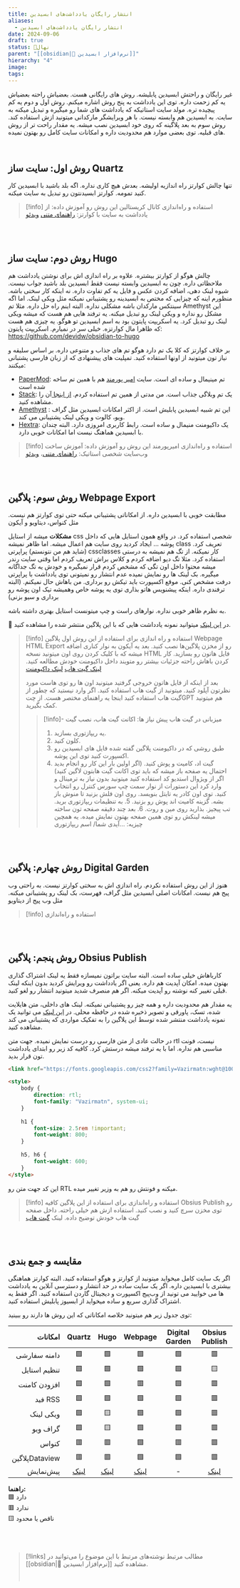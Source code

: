 ```yaml
---
title: انتشار رایگان یادداشت‌های ابسیدین
aliases:
  - انتشار رایگان یادداشت‌های ابسیدین
date: 2024-09-06
draft: true
status: 🌱نهال
parent: "[[obsidian|🔮 نرم‌افزار ابسیدین]]"
hierarchy: "4"
image: 
tags:
---
```


غیر رایگان و راحتش ابسیدین پابلیشه. روش های رایگانی هست. بعضیاش راحته بعضیاش یه کم زحمت داره.
توی این یادداشت به پنج روش اشاره میکنم. روش اول و دوم یه کم پیچیده تره. مولد سایت استاتیکه که یادداشت های شما رو میگیره و تبدیل میکنه به سایت. به ابسیدین هم وابسته نیست. با هر ویرایشگر مارکدانی میتونید ازش استفاده کند. روش سوم به بعد پلاگینه که روی خود ابسیدین نصب میشه. یه مقدار راحت تر از روش های قبلیه. توی بعضی موارد هم محدودیت داره و امکانات سایت کامل رو بهتون نمیده.

<br/>

## روش اول: سایت ساز Quartz

تنها چالش کوارتز راه اندازیه اولیشه. بعدش هیچ کاری نداره. اگه بلد باشید با ابسیدین کار کنید تمومه. کوارتز ابسیدنتون رو تبدیل به سایت میکنه.

> [!info] استفاده و راه‌اندازی
> کانال کریستالین این روش رو آموزش داده:
> از یادداشت به سایت با کوارتز: [راهنمای متنی](https://blog.eledah.ir/%D9%BE%D8%B1%D9%88%DA%98%D9%87%E2%80%8C%D9%87%D8%A7/%DB%8C%D8%A7%D8%AF%D8%AF%D8%A7%D8%B4%D8%AA%E2%80%8C%D8%A8%D8%B1%D8%AF%D8%A7%D8%B1%DB%8C/%D8%A7%D8%B2-%DB%8C%D8%A7%D8%AF%D8%AF%D8%A7%D8%B4%D8%AA-%D8%A8%D9%87-%D8%B3%D8%A7%DB%8C%D8%AA-%D8%A8%D8%A7-%DA%A9%D9%88%D8%A7%D8%B1%D8%AA%D8%B2) [ویدئو](https://www.aparat.com/v/iebc8b2)

<br/><br/>

## روش دوم: سایت ساز Hugo

چالش هوگو از کوارتز بیشتره. علاوه بر راه اندازی اش برای نوشتن یادداشت هم ملاحظاتی داره. چون به ابسیدین وابسته نیست فقط ابسیدین بلد باشید جواب نیست. شیوه لینک دهی، اضافه کردن عکس و فایل یه کم تفاوت داره. نه اینکه کار سختی باشه. منظورم اینه که چیزایی که مختص به ابسیدینه رو پشتیبانی نمیکنه مثل ویکی لینک. اما اگه سینتکس مارکدان باشه مشکلی نداره.
البته اینم راه حل داره. مثلا تم Amethyst این مشکل رو نداره و ویکی لینک رو تبدیل میکنه. یه ترفند هایی هم هست که میشه ویکی لینک رو تبدیل کرد. یه اسکریپت پایتون بود به اسم ابسیدین تو هوگو. یه چیزی هم هست که ظاهرا مال کوارتزه. خیلی سر در نمیارم.
اسکریپت پایتون: https://github.com/devidw/obsidian-to-hugo


بر خلاف کوارتز که کلا یک تم دارد هوگو تم های جذاب و متنوعی داره. بر اساس سلیقه و نیاز تون میتونید از اونها استفاده کنید. تمپلیت های پیشنهادی که از زبان فارسی پشتبانی میکنند:

- [PaperMod](https://github.com/adityatelange/hugo-PaperMod): تم مینیمال و ساده ای است. سایت [امیر پورمند](https://aprd.ir/) هم با همین تم ساخه شده است
- [Stack](https://github.com/CaiJimmy/hugo-theme-stack): یک تم وبلاگی جذاب است. من مدتی از همین تم استفاده کردم. [از اینجا ](https://fardm.github.io/hugo-stack/)آن را مشاهده کنید.
- [Amethyst](https://github.com/64bitpandas/amethyst) : این تم شبیه ابسیدین پابلیش است. از اکثر امکانات ابسیدین مثل گراف ویو، کالوت و ویکی لینک پشتیبانی می کند.
- [Hextra](https://github.com/imfing/hextra): یک داکیومنت منیمال و ساده است. رابط کاربری امروزی دارد. البته چندان با ابسیدین هماهنگ نیست اما امکانات خوبی دارد.


> [!info] استفاده و راه‌اندازی
> امیرپورمند این روش رو آموزش داده:
> آموزش ساخت وب‌سایت شخصی استاتیک: [راهنمای متنی](https://aprd.ir/create-your-own-website-part2/)، [ویدئو](https://www.aparat.com/v/M4lTZ)




<br/><br/>

## روش سوم: پلاگین Webpage Export

مطابقت خوبی با ابسیدین داره. از امکاناتی پشتیبانی میکنه حتی توی کوارتز هم نیست. مثل کنواس،
دیتاویو و آیکون

**مشکلات**
میشه از استایل css شخصی استفاده کرد. در واقع همون استایل هایی که داخل پوشه ... ایجاد کردید روی سایت هم اعمال میشه. اما ظاهر نمیشه class تعریف کرد. (شاید هم من نتونستم) پراپرتی cssclasses کار نمیکنه. از تگ هم نمیشه به درستی استفاده کرد. مثلا تگ دیو اضافه کردم و کلاس براش تعریف کردم اما وقتی سایت رندر میشه محتوا داخل اون تگی که مشخص کردم قرار نمیگیره و خودش یه تگ جداگانه میگیره.
بک لینک ها رو نمایش نمیده
عدم انتشار رو نمیتونی توی یادداشت با پراپرتی درفت مشخص کنی. موقع اکسپورت باید تیکش رو برداری. من باهاش حال نمیکنم. (البته ترفندی داره. اینکه پیشنویس هاتو بذاری توی یه پوشه خاص وهمیشه تیک اون پوشه رو برداری و سیو بزنی)

به نظرم ظاهر خوبی نداره. نوارهای راست و چپ میتونست استایل بهتری داشته باشه.

👀 در [این لینک](https://fardm.github.io/webpage/) میتوانید نمونه یادداشت هایی که با این پلاگین منتشر شده را مشاهده کنید.



> [!info] استفاده و راه اندازی
> برای استفاده از این روش اول پلاگین Webpage HTML Export رو از مخزن پلاگین‌ها نصب کنید. بعد یه آیکون به نوار کناری اضافه میشه که با کلیک کردن روی اون میتونید نسخه HTML فایل هاتون رو بسازید. کار کردن باهاش راحته جزئیات بیشتر رو متویند داخل داکیومنت خودش مطالعه کنید.
> [لینک گیت هاب](https://github.com/KosmosisDire/obsidian-webpage-export/tree/master)  [لینک داکیومنت](https://docs.obsidianweb.net/)
> 
> بعد از اینکه از فایل هاتون خروجی گرفتید میتونید اون ها رو توی هاست مورد نظرتون آپلود کنید. میتونید از گیت هاب استفاده کنید. اگر وارد نیستید که چطور از گیت هاب استفاده کنید اینجا یه راهنمای مختصر هست. از چتGPT هم میتونید کمک بگیرید. 
> 
> > [!info]- میزبانی در گیت هاب
> > پیش نیاز ها: اکانت گیت هاب، نصب گیت
> > 1. یه ریپازتوری بسازید.
> > 2. کلون کنید.
> > 3. طبق روشی که در داکیومنت پلاگین گفته شده فایل های ابسیدین رو اکسپورت کنید توی این پوشه.
> > 4. گیت اد، کامیت و پوش کنید. (اگر اولین بار این کار رو انجام بدید احتمال یه صفحه باز میشه که باید توی اکانت گیت هابتون لاگین کنید)
> >    اگر از ویژوال استدیو کد استفاده کنید میتونید بدون نیاز به ترمینال و وارد کرد این دستورات از نوار سمت چپ سورس کنترل رو انتخاب کنید. توی اون کادر یه تایتل بنویسد. روی اون فلش بزنید تا منوش باز بشه. گزینه کامیت اند پوش رو بزنید.
> >    5. به تنظیمات ریپازتوری برید. تب پیجیز. بذارید روی مین و روت.
> >    6. بعد چند دقیقه صفحه تون ساخته میشه لینکش رو توی همین صفحه بهتون نمایش میده. یه همچین چیزیه: ...آیدی شما/ اسم ریپازتوری 



<br/><br/>


## روش چهارم: پلاگین Digital Garden

هنوز از این روش استفاده نکردم. راه اندازی اش به سختی کوارتز نیست. به راحتی وب پیج هم نیست. امکانات اصلی ابسیدین مثل گراف، فهرست، بک لینک رو پشتیبانی میکنه. مثل وب پیج از دیتاویو

> [!info] استفاده و راه‌اندازی

<br/><br/>

## روش پنجم: پلاگین Obsius Publish
کارباهاش خیلی ساده است. البته سایت براتون نمیسازه فقط یه لینک اشتراک گذاری بهتون میده. امکان آپدیت هم داره. یعنی اگر یادداشت رو ویرایش کردید بدون اینکه لینک قبلی تغییر کنه نوشته رو آپدیت میکنه. اگر هم منصرف شدید میتونید انتشار رو لغو کنید.

یه مقدار هم محدودیت داره و همه چیز رو پشتیبانی نمیکنه. لینک های داخلی، متن هایلایت شده، تسک‌، پاورقی و تصویر ذخیره شده در حافظه محلی.
در [این لینک](https://obsius.site/6y3x1p4d4a3k0h6h124f) می توانید یک نمونه یادداشت منتشر شده توسط این پلاگین را به تفکیک مواردی که پشتیبانی می کند مشاهده کنید.



در حالت عادی از متن فارسی رو درست نمایش نمیده. جهت متن rtl نیست، فونت مناسبی هم نداره. اما با یه ترفند میشه درستش کرد. کافیه کد زیر رو ابتدای یادداشت تون قرار بدید.
```html
<link href="https://fonts.googleapis.com/css2?family=Vazirmatn:wght@100..900&display=swap" rel="stylesheet">

<style>
    body {
	    direction: rtl;
	    font-family: "Vazirmatn", system-ui;
    }
    
    h1 {
	    font-size: 2.5rem !important;
	    font-weight: 800;
    }
    
	h5, h6 {
	    font-weight: 600;
    }
</style>
```

این کد جهت متن رو RTL میکنه و فونتش رو هم به وزیر تغییر میده.

> [!info] استفاده و راه‌اندازی
> برای استفاده از این پلاگین کافیه Obsius Publish رو توی مخزن سرچ کنید و نصب کنید. استفاده ازش هم خیلی راحته. داخل صفحه گیت هاب خودش توضیح داده.
> لینک [گیت هاب](https://github.com/jonstodle/obsius-obsidian-plugin)

<br/><br/>


## مقایسه و جمع بندی
اگر یک سایت کامل میخواید میتونید از کوارتز و هوگو استفاده کنید. البته کوارتز هماهنگی بیشتری با ابسیدین داره.
اگر یک سایت ساده در حد انتشار و دسترسی آنلاین به یادداشت ها می خوایید می تونید از وب‌پیج اکسپورت و دیجیتال گاردن استفاده کنید.
اگر فقط یه اشتراک گذاری سریع و ساده میخواید از ابسیوز پابلیش استفاده کنید.

توی جدول زیر هم میتونید خلاصه امکاناتی که این روش ها دارند رو ببینید:

|         امکانات |            Quartz             |                       Hugo                       |                          Webpage                          | Digital Garden |                  Obsius Publish                  |
| --------------: | :---------------------------: | :----------------------------------------------: | :-------------------------------------------------------: | :------------: | :----------------------------------------------: |
|    دامنه سفارشی |              🟩               |                        🟩                        |                            🟩                             |       🟩       |                        🟥                        |
|    تنظیم استایل |              🟩               |                        🟩                        |                            🟩                             |       🟩       |                        🟨                        |
|    افزودن کامنت |              🟩               |                        🟩                        |                            🟥                             |       🟩       |                        🟥                        |
|         فید RSS |              🟩               |                        🟩                        |                            🟩                             |       🟩       |                        🟥                        |
|       ویکی لینک |              🟩               |                        🟨                        |                            🟩                             |       🟩       |                        🟥                        |
|        گراف ویو |              🟩               |                        🟨                        |                            🟩                             |       🟩       |                        🟥                        |
|           کنواس |              🟥               |                        🟥                        |                            🟩                             |       🟥       |                        🟥                        |
| پلاگینDataview |              🟥               |                        🟥                        |                            🟩                             |       🟩       |                        🟥                        |
| پیش‌نمایش | [لینک](https://ifard.ir/elements) | [لینک](https://fardm.github.io/hugo-stack/elements/) | [لینک](https://fardm.github.io/webpage/content/elements.html) |       -        | [لینک](https://obsius.site/6y3x1p4d4a3k0h6h124f) |

**راهنما:** <br/>
🟩 دارد <br/>
🟥 ندارد <br/>
🟨 ناقص یا محدود






<br/><br/>

> [!links] مطالب مرتبط
> نوشته‌های مرتبط با این موضوع را می‌توانید در [[obsidian|🔮 نرم‌افزار ابسیدین]] مشاهده کنید.
> 
> <br/>



